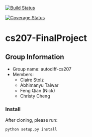 [![Build Status](https://travis-ci.org/autodiff-cs207/AutoDiff.svg?branch=master)](https://travis-ci.org/autodiff-cs207/AutoDiff.svg?branch=master)
     
 
[![Coverage Status](https://coveralls.io/repos/github/autodiff-cs207/AutoDiff.svg?branch=master)](https://coveralls.io/github/autodiff-cs207/AutoDiff.svg?branch=master)
 
#  cs207-FinalProject
## Group Information
* Group name: autodiff-cs207
* Members:
     * Claire Stolz
     * Abhimanyu Talwar
     * Feng Qian (Nick)
     * Christy Cheng
 
### Install

After cloning, please run:
```
python setup.py install
```
